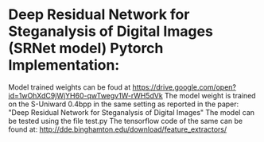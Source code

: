 # Deep Residual Network for Steganalysis of Digital Images (SRNet model) Pytorch Implementation:

Model trained weights can be foud at https://drive.google.com/open?id=1wOhXdC9jWjYH60-qwTwegv1W-rWH5dVk
The model weight is trained on the S-Uniward 0.4bpp in the same setting as reported in the paper:
"Deep Residual Network for Steganalysis of Digital Images"
The model can be tested using the file test.py
The tensorflow code of the same can be found at: http://dde.binghamton.edu/download/feature_extractors/

